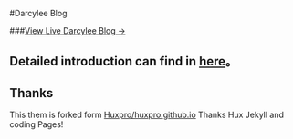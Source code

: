 #Darcylee Blog

###[View Live Darcylee Blog &rarr;](www.gitlee.com)

## Detailed introduction can find in [here](https://github.com/huxpro/huxpro.github.io)。

## Thanks

This them is forked form [Huxpro/huxpro.github.io](https://github.com/huxpro/huxpro.github.io/)
Thanks Hux Jekyll and coding Pages!
